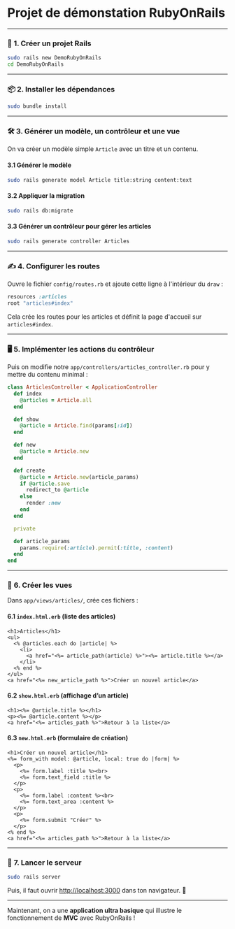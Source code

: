 # **Projet de démonstation RubyOnRails**
---

### 🔧 **1. Créer un projet Rails**
```bash
sudo rails new DemoRubyOnRails
cd DemoRubyOnRails
```

---

### 📦 **2. Installer les dépendances**
```bash
sudo bundle install
```

---

### 🛠 **3. Générer un modèle, un contrôleur et une vue**
On va créer un modèle simple `Article` avec un titre et un contenu.

#### 3.1 Générer le modèle  
```bash
sudo rails generate model Article title:string content:text
```

#### 3.2 Appliquer la migration  
```bash
sudo rails db:migrate
```

#### 3.3 Générer un contrôleur pour gérer les articles  
```bash
sudo rails generate controller Articles
```

---

### ✍ **4. Configurer les routes**
Ouvre le fichier `config/routes.rb` et ajoute cette ligne à l'intérieur du `draw` :
```ruby
resources :articles
root "articles#index"
```
Cela crée les routes pour les articles et définit la page d'accueil sur `articles#index`.

---

### 🖥 **5. Implémenter les actions du contrôleur**
Puis on modifie notre `app/controllers/articles_controller.rb` pour y mettre du contenu minimal :
```ruby
class ArticlesController < ApplicationController
  def index
    @articles = Article.all
  end

  def show
    @article = Article.find(params[:id])
  end

  def new
    @article = Article.new
  end

  def create
    @article = Article.new(article_params)
    if @article.save
      redirect_to @article
    else
      render :new
    end
  end

  private

  def article_params
    params.require(:article).permit(:title, :content)
  end
end
```

---

### 🎨 **6. Créer les vues**
Dans `app/views/articles/`, crée ces fichiers :

#### **6.1 `index.html.erb`** (liste des articles)
```erb
<h1>Articles</h1>
<ul>
  <% @articles.each do |article| %>
    <li>
      <a href="<%= article_path(article) %>"><%= article.title %></a>
    </li>
  <% end %>
</ul>
<a href="<%= new_article_path %>">Créer un nouvel article</a>
```

#### **6.2 `show.html.erb`** (affichage d’un article)
```erb
<h1><%= @article.title %></h1>
<p><%= @article.content %></p>
<a href="<%= articles_path %>">Retour à la liste</a>
```

#### **6.3 `new.html.erb`** (formulaire de création)
```erb
<h1>Créer un nouvel article</h1>
<%= form_with model: @article, local: true do |form| %>
  <p>
    <%= form.label :title %><br>
    <%= form.text_field :title %>
  </p>
  <p>
    <%= form.label :content %><br>
    <%= form.text_area :content %>
  </p>
  <p>
    <%= form.submit "Créer" %>
  </p>
<% end %>
<a href="<%= articles_path %>">Retour à la liste</a>
```

---

### 🚀 **7. Lancer le serveur**
```bash
sudo rails server
```
Puis, il faut ouvrir [http://localhost:3000](http://localhost:3000) dans ton navigateur. 🎉  

---

Maintenant, on a une **application ultra basique** qui illustre le fonctionnement de **MVC** avec RubyOnRails !
